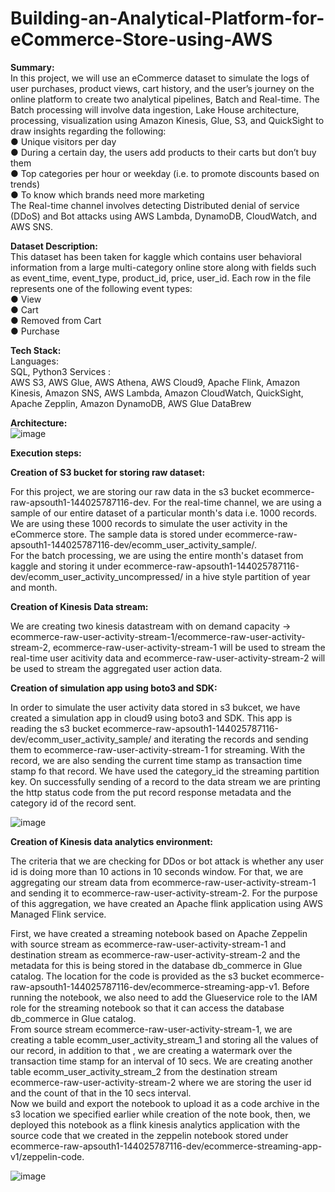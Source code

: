 # Building-an-Analytical-Platform-for-eCommerce-Store-using-AWS

**Summary:** <br>
In this project, we will use an eCommerce dataset to simulate the logs of user purchases, product views, cart history, and the user’s journey on the online platform to create two analytical pipelines, Batch and Real-time. The Batch processing will involve data ingestion, Lake House architecture, processing, visualization using Amazon Kinesis, Glue, S3, and QuickSight to draw insights regarding the following: <br>
● Unique visitors per day <br>
● During a certain day, the users add products to their carts but don’t buy them <br>
● Top categories per hour or weekday (i.e. to promote discounts based on trends) <br>
● To know which brands need more marketing <br>
The Real-time channel involves detecting Distributed denial of service (DDoS) and Bot attacks using AWS Lambda, DynamoDB, CloudWatch, and AWS SNS. <br>

**Dataset Description:** <br>
This dataset has been taken for kaggle which contains user behavioral information from a large multi-category online store along with fields such as event_time, event_type, product_id, price, user_id. Each row in the file represents one of the following event types: <br>
● View <br>
● Cart <br>
● Removed from Cart <br>
● Purchase <br>

**Tech Stack:** <br>
Languages: <br>
SQL, Python3
Services : <br>
AWS S3, AWS Glue, AWS Athena, AWS Cloud9, Apache Flink, Amazon Kinesis, Amazon SNS, AWS Lambda, Amazon CloudWatch, QuickSight, Apache Zepplin, Amazon DynamoDB, AWS Glue DataBrew

**Architecture:** <br>
![image](https://github.com/user-attachments/assets/6b7eea73-01ea-4de1-81a4-2739282d5930)

**Execution steps:** <br>

**Creation of S3 bucket for storing raw dataset:** <br>

For this project, we are storing our raw data in the s3 bucket ecommerce-raw-apsouth1-144025787116-dev. For the real-time channel, we are using a sample of our entire dataset of a particular month's data i.e. 1000 records. We are using these 1000 records to simulate the user activity in the eCommerce store. The sample data is stored under ecommerce-raw-apsouth1-144025787116-dev/ecomm_user_activity_sample/. <br>
For the batch processing, we are using the entire month's dataset from kaggle and storing it under ecommerce-raw-apsouth1-144025787116-dev/ecomm_user_activity_uncompressed/ in a hive style partition of year and month. <br>

**Creation of Kinesis Data stream:** <br>

We are creating two kinesis datastream with on demand capacity -> ecommerce-raw-user-activity-stream-1/ecommerce-raw-user-activity-stream-2, ecommerce-raw-user-activity-stream-1 will be used to stream the real-time user acitivity data and ecommerce-raw-user-activity-stream-2 will be used to stream the aggregated user action data. <br>

**Creation of simulation app using boto3 and SDK:** <br>

In order to simulate the user activity data stored in s3 bukcet, we have created a simulation app in cloud9 using boto3 and SDK. This app is reading the s3 bucket ecommerce-raw-apsouth1-144025787116-dev/ecomm_user_activity_sample/ and iterating the records and sending them to ecommerce-raw-user-activity-stream-1 for streaming. With the record, we are also sending the current time stamp as transaction time stamp fo that record. We have used the category_id the streaming partition key. On successfully sending of a record to the data stream we are printing the http status code from the put record response metadata and the category id of the record sent. 

![image](https://github.com/user-attachments/assets/41edff61-66b7-4615-98e1-68f1aae6406c) <br>

**Creation of Kinesis data analytics environment:** <br>

The criteria that we are checking for DDos or bot attack is whether any user id is doing more than 10 actions in 10 seconds window. For that, we are aggregating our stream data from ecommerce-raw-user-activity-stream-1 and sending it to ecommerce-raw-user-activity-stream-2. For the purpose of this aggregation, we have created an Apache flink application using AWS Managed Flink service. 

First, we have created a streaming notebook based on Apache Zeppelin with source stream as ecommerce-raw-user-activity-stream-1 and destination stream as ecommerce-raw-user-activity-stream-2 and the metadata for this is being stored in the database db_commerce in Glue catalog. The location for the code is provided as the s3 bucket ecommerce-raw-apsouth1-144025787116-dev/ecommerce-streaming-app-v1. Before running the notebook, we also need to add the Glueservice role to the IAM role for the streaming notebook so that it can access the database db_commerce in Glue catalog. <br>
From source stream ecommerce-raw-user-activity-stream-1, we are creating a table ecomm_user_activity_stream_1 and storing all the values of our record, in addition to that , we are creating a watermark over the transaction time stamp for an interval of 10 secs. We are creating another table ecomm_user_activity_stream_2 from the destination stream ecommerce-raw-user-activity-stream-2 where we are storing the user id and the count of that in the 10 secs interval. <br>
Now we build and export the notebook to upload it as a code archive in the s3 location we specified earlier while creation of the note book, then, we deployed this notebook as a flink kinesis analytics application with the source code that we created in the zeppelin notebook stored under ecommerce-raw-apsouth1-144025787116-dev/ecommerce-streaming-app-v1/zeppelin-code. <br>

![image](https://github.com/user-attachments/assets/bd8ad95e-ee64-4c68-971d-105fa33cd1f7)






